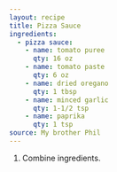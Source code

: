 ```yaml
---
layout: recipe
title: Pizza Sauce
ingredients:
  - pizza sauce:
    - name: tomato puree
      qty: 16 oz
    - name: tomato paste
      qty: 6 oz
    - name: dried oregano
      qty: 1 tbsp
    - name: minced garlic
      qty: 1-1/2 tsp
    - name: paprika
      qty: 1 tsp
source: My brother Phil
---
```


1. Combine ingredients.

